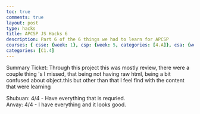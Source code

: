 ```yaml
---
toc: true
comments: true
layout: post
type: hacks
title: APCSP JS Hacks 6
description: Part 6 of the 6 things we had to learn for APCSP 
courses: { csse: {week: 1}, csp: {week: 5, categories: [4.A]}, csa: {week: 0} }
categories: [C1.4]
---
```

 
<p>
Summary Ticket:
    Through this project this was mostly review, there were a couple thing 's I missed, that being not having raw html, being a bit confused about object.this but other than that I feel find with the content that were learning
</p>
<p>
    Shubuan: 4/4 - Have everything that is requried. <br>
    Anvay: 4/4 - I have everything and it looks good.

</p> 